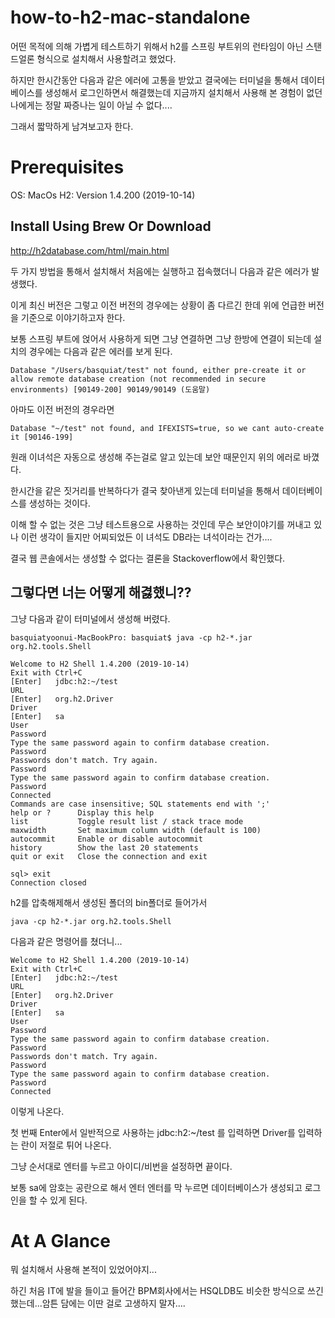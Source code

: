 # how-to-h2-mac-standalone
어떤 목적에 의해 가볍게 테스트하기 위해서 h2를 스프링 부트위의 런타임이 아닌 스탠드얼론 형식으로 설치해서 사용할려고 했었다.

하지만 한시간동안 다음과 같은 에러에 고통을 받았고 결국에는 터미널을 통해서 데이터베이스를 생성해서 로그인하면서 해결했는데 지금까지 설치해서 사용해 본 경험이 없던 나에게는 정말 짜증나는 일이 아닐 수 없다....


그래서 짧막하게 남겨보고자 한다.

# Prerequisites

OS: MacOs
H2: Version 1.4.200 (2019-10-14)


## Install Using Brew Or Download

http://h2database.com/html/main.html

두 가지 방법을 통해서 설치해서 처음에는 실행하고 접속했더니 다음과 같은 에러가 발생했다.

이게 최신 버전은 그렇고 이전 버전의 경우에는 상황이 좀 다르긴 한데 위에 언급한 버전을 기준으로 이야기하고자 한다.

보통 스프링 부트에 얹어서 사용하게 되면 그냥 연결하면 그냥 한방에 연결이 되는데 설치의 경우에는 다음과 같은 에러를 보게 된다.

```
Database "/Users/basquiat/test" not found, either pre-create it or allow remote database creation (not recommended in secure environments) [90149-200] 90149/90149 (도움말)
```

아마도 이전 버전의 경우라면 

```
Database "~/test" not found, and IFEXISTS=true, so we cant auto-create it [90146-199]
```

원래 이녀석은 자동으로 생성해 주는걸로 알고 있는데 보안 때문인지 위의 에러로 바꼈다.

한시간을 같은 짓거리를 반복하다가 결국 찾아낸게 있는데 터미널을 통해서 데이터베이스를 생성하는 것이다.

이해 할 수 없는 것은 그냥 테스트용으로 사용하는 것인데 무슨 보안이야기를 꺼내고 있나 이런 생각이 들지만 어찌되었든 이 녀석도 DB라는 녀석이라는 건가....

결국 웹 콘솔에서는 생성할 수 없다는 결론을 Stackoverflow에서 확인했다.

## 그렇다면 너는 어떻게 해겷했니??

그냥 다음과 같이 터미널에서 생성해 버렸다.

```
basquiatyoonui-MacBookPro: basquiat$ java -cp h2-*.jar org.h2.tools.Shell

Welcome to H2 Shell 1.4.200 (2019-10-14)
Exit with Ctrl+C
[Enter]   jdbc:h2:~/test
URL       
[Enter]   org.h2.Driver
Driver    
[Enter]   sa
User      
Password  
Type the same password again to confirm database creation.
Password  
Passwords don't match. Try again.
Password  
Type the same password again to confirm database creation.
Password  
Connected
Commands are case insensitive; SQL statements end with ';'
help or ?      Display this help
list           Toggle result list / stack trace mode
maxwidth       Set maximum column width (default is 100)
autocommit     Enable or disable autocommit
history        Show the last 20 statements
quit or exit   Close the connection and exit

sql> exit
Connection closed

```

h2를 압축해제해서 생성된 폴더의 bin폴더로 들어가서 

```
java -cp h2-*.jar org.h2.tools.Shell
```

다음과 같은 명령어를 쳤더니...

```
Welcome to H2 Shell 1.4.200 (2019-10-14)
Exit with Ctrl+C
[Enter]   jdbc:h2:~/test
URL       
[Enter]   org.h2.Driver
Driver    
[Enter]   sa
User      
Password  
Type the same password again to confirm database creation.
Password  
Passwords don't match. Try again.
Password  
Type the same password again to confirm database creation.
Password  
Connected

```

이렇게 나온다.

첫 번째 Enter에서 일반적으로 사용하는 jdbc:h2:~/test 를 입력하면 Driver를 입력하는 란이 저절로 튀어 나온다.

그냥 순서대로 엔터를 누르고 아이디/비번을 설정하면 끝이다.

보통 sa에 암호는 공란으로 해서 엔터 엔터를 막 누르면 데이터베이스가 생성되고 로그인을 할 수 있게 된다.

# At A Glance

뭐 설치해서 사용해 본적이 있었어야지...

하긴 처음 IT에 발을 들이고 들어간 BPM회사에서는 HSQLDB도 비슷한 방식으로 쓰긴 했는데...암튼 담에는 이딴 걸로 고생하지 말자....





